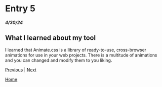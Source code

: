 # Entry 5
##### 4/30/24

## What I learned about my tool

I learned that Animate.css is a library of ready-to-use, cross-browser animations for use in your web projects. There is a multitude of animations and you can changed and modify them to you liking. 

[Previous](entry04.md) | [Next](entry06.md)

[Home](../README.md)
